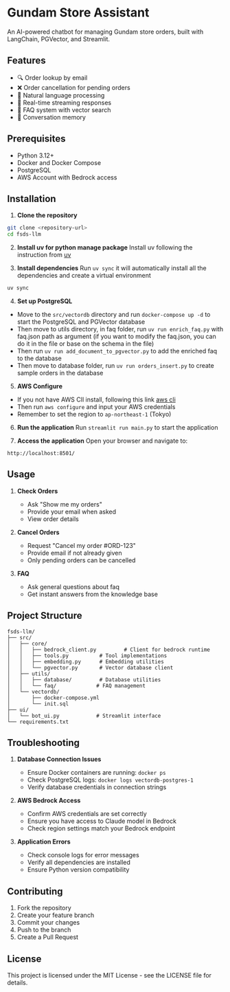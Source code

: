 # Gundam Store Assistant

An AI-powered chatbot for managing Gundam store orders, built with LangChain, PGVector, and Streamlit.

## Features

- 🔍 Order lookup by email
- ❌ Order cancellation for pending orders
- 💬 Natural language processing
- 🔄 Real-time streaming responses
- 📝 FAQ system with vector search
- 💾 Conversation memory

## Prerequisites

- Python 3.12+
- Docker and Docker Compose
- PostgreSQL
- AWS Account with Bedrock access

## Installation

1. **Clone the repository**
```bash
git clone <repository-url>
cd fsds-llm
```

2. **Install uv for python manage package**
Install uv following the instruction from [uv](https://docs.astral.sh/uv/getting-started/installation/)

3. **Install dependencies**
Run `uv sync` it will automatically install all the dependencies and create a virtual environment
```bash
uv sync
```

4. **Set up PostgreSQL**
- Move to the `src/vectordb` directory and run `docker-compose up -d` to start the PostgreSQL and PGVector database
- Then move to utils directory, in faq folder, run `uv run enrich_faq.py` with faq.json path as argument (if you want to modify the faq.json, you can do it in the file or base on the schema in the file)
- Then run `uv run add_document_to_pgvector.py` to add the enriched faq to the database
- Then move to database folder, run `uv run orders_insert.py` to create sample orders in the database

5. **AWS Configure**
- If you not have AWS ClI install, following this link [aws cli](https://docs.aws.amazon.com/cli/latest/userguide/getting-started-install.html)
- Then run `aws configure` and input your AWS credentials
- Remember to set the region to `ap-northeast-1` (Tokyo)

6. **Run the application**
Run `streamlit run main.py` to start the application

7. **Access the application**
Open your browser and navigate to:
```
http://localhost:8501/
```

## Usage

1. **Check Orders**
   - Ask "Show me my orders"
   - Provide your email when asked
   - View order details

2. **Cancel Orders**
   - Request "Cancel my order #ORD-123"
   - Provide email if not already given
   - Only pending orders can be cancelled

3. **FAQ**
   - Ask general questions about faq
   - Get instant answers from the knowledge base

## Project Structure

```
fsds-llm/
├── src/
│   ├── core/
│   │   ├── bedrock_client.py         # Client for bedrock runtime
│   │   ├── tools.py          # Tool implementations
│   │   ├── embedding.py      # Embedding utilities
│   │   └── pgvector.py       # Vector database client
│   ├── utils/
│   │   ├── database/         # Database utilities
│   │   └── faq/             # FAQ management
│   └── vectordb/
│       ├── docker-compose.yml
│       └── init.sql
├── ui/
│   └── bot_ui.py            # Streamlit interface
└── requirements.txt
```

## Troubleshooting

1. **Database Connection Issues**
   - Ensure Docker containers are running: `docker ps`
   - Check PostgreSQL logs: `docker logs vectordb-postgres-1`
   - Verify database credentials in connection strings

2. **AWS Bedrock Access**
   - Confirm AWS credentials are set correctly
   - Ensure you have access to Claude model in Bedrock
   - Check region settings match your Bedrock endpoint

3. **Application Errors**
   - Check console logs for error messages
   - Verify all dependencies are installed
   - Ensure Python version compatibility

## Contributing

1. Fork the repository
2. Create your feature branch
3. Commit your changes
4. Push to the branch
5. Create a Pull Request

## License

This project is licensed under the MIT License - see the LICENSE file for details.
